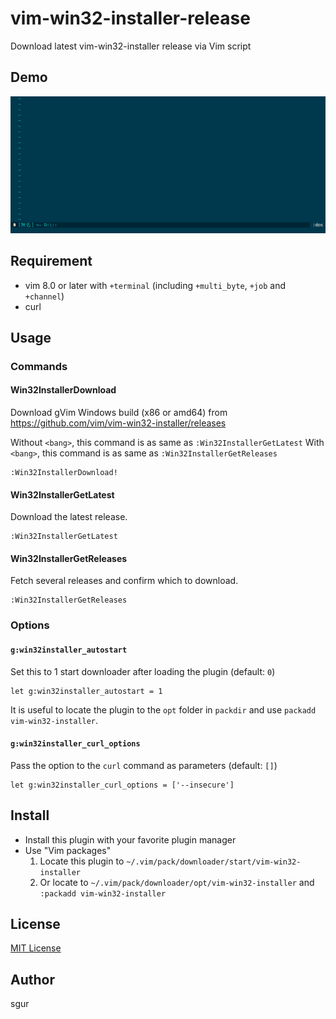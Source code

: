 vim-win32-installer-release
====

Download latest vim-win32-installer release via Vim script

Demo
----

![](.github/assets/demo.gif "Demo")

Requirement
-----------

* vim 8.0 or later with `+terminal` (including `+multi_byte`, `+job` and `+channel`)
* curl

Usage
-----

### Commands

#### Win32InstallerDownload

Download gVim Windows build (x86 or amd64) from https://github.com/vim/vim-win32-installer/releases

Without `<bang>`, this command is as same as `:Win32InstallerGetLatest`
With `<bang>`, this command is as same as `:Win32InstallerGetReleases`

```vim
:Win32InstallerDownload!
```

#### Win32InstallerGetLatest

Download the latest release.

```vim
:Win32InstallerGetLatest
```

#### Win32InstallerGetReleases

Fetch several releases and confirm which to download.

```vim
:Win32InstallerGetReleases
```

### Options

#### `g:win32installer_autostart`

Set this to 1 start downloader after loading the plugin (default: `0`)

```vim
let g:win32installer_autostart = 1
```

It is useful to locate the plugin to the `opt` folder in `packdir` and use `packadd vim-win32-installer`.

#### `g:win32installer_curl_options`

Pass the option to the `curl` command as parameters (default: `[]`)

```vim
let g:win32installer_curl_options = ['--insecure']
```

Install
-------

- Install this plugin with your favorite plugin manager
- Use "Vim packages"
  1. Locate this plugin to `~/.vim/pack/downloader/start/vim-win32-installer`
  2. Or locate to `~/.vim/pack/downloader/opt/vim-win32-installer` and `:packadd vim-win32-installer`

License
-------

[MIT License](./LICENSE)

Author
------

sgur
